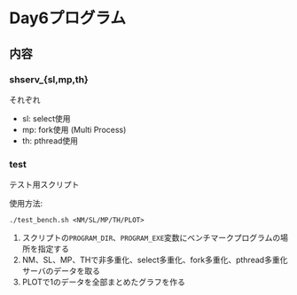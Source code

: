 # Day6プログラム
## 内容
### shserv_{sl,mp,th}
それぞれ
- sl: select使用
- mp: fork使用 (Multi Process)
- th: pthread使用

### test
テスト用スクリプト

使用方法:
```
./test_bench.sh <NM/SL/MP/TH/PLOT>
```

1. スクリプトの`PROGRAM_DIR`、`PROGRAM_EXE`変数にベンチマークプログラムの場所を指定する
2. NM、SL、MP、THで非多重化、select多重化、fork多重化、pthread多重化サーバのデータを取る
3. PLOTで1のデータを全部まとめたグラフを作る

